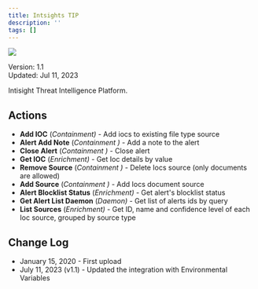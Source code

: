 ```yaml
---
title: Intsights TIP
description: ''
tags: []
---
```


![](/img/platform-services/automation-service/app-central/logos/intsights-tip.png)

Version: 1.1  
Updated: Jul 11, 2023

Intisight Threat Intelligence Platform.

## Actions

* **Add IOC** (*Containment) -* Add iocs to existing file type source
* **Alert Add Note** (*Containment ) -* Add a note to the alert
* **Close Alert** (*Containment ) -* Close alert
* **Get IOC** (*Enrichment) -* Get Ioc details by value
* **Remove Source** (*Containment ) -* Delete Iocs source (only documents are allowed)
* **Add Source** (*Containment ) -* Add Iocs document source
* **Alert Blocklist Status** (*Enrichment) -* Get alert's blocklist status
* **Get Alert List Daemon** (*Daemon) -* Get list of alerts ids by query
* **List Sources** (*Enrichment) -* Get ID, name and confidence level of each Ioc source, grouped by source type

## Change Log

* January 15, 2020 - First upload
* July 11, 2023 (v1.1) - Updated the integration with Environmental Variables
